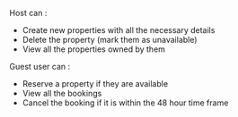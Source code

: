 Host can :


- Create new properties with all the necessary details
- Delete the property (mark them as unavailable)
- View all the properties owned by them

Guest user can :


- Reserve a property if they are available
- View all the bookings
- Cancel the booking if it is within the 48 hour time frame
